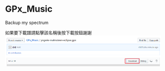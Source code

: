 # GPx_Music
Backup my spectrum

如果要下載譜請點擊該名稱後按下載按鈕謝謝
![image](https://github.com/Wayne0980/GPx_Music/blob/master/Download.png)</br>

